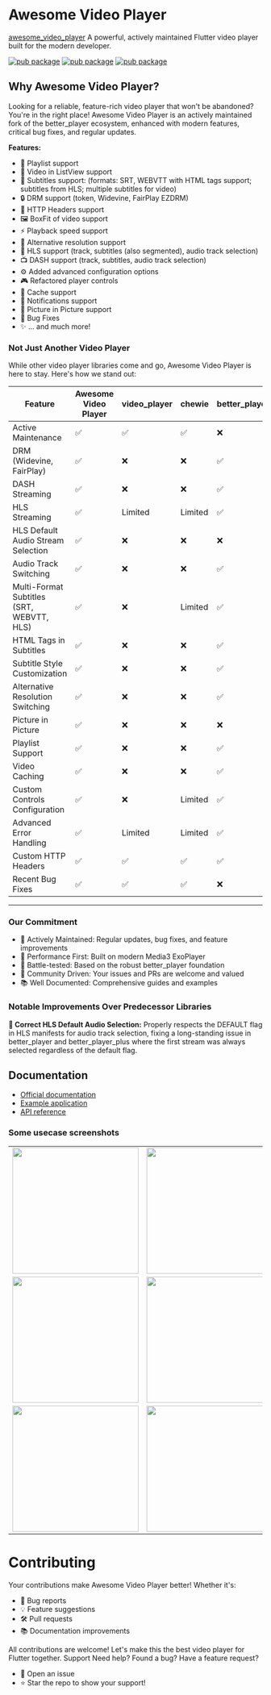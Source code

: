 # Awesome Video Player
[awesome_video_player](https://pub.dev/packages/awesome_video_player) A powerful, actively maintained Flutter video player built for the modern developer.

[![pub package](https://img.shields.io/pub/v/awesome_video_player.svg)](https://pub.dartlang.org/packages/awesome_video_player)
[![pub package](https://img.shields.io/github/license/jhomlala/betterplayer.svg?style=flat)](https://github.com/jhomlala/betterplayer)
[![pub package](https://img.shields.io/badge/platform-flutter-blue.svg)](https://github.com/nateshmbhat/awesome_video_player)

## Why Awesome Video Player?
Looking for a reliable, feature-rich video player that won't be abandoned? You're in the right place! Awesome Video Player is an actively maintained fork of the better_player ecosystem, enhanced with modern features, critical bug fixes, and regular updates.

**Features:**  
- 📝 Playlist support
- 📱 Video in ListView support
- 💬 Subtitles support: (formats: SRT, WEBVTT with HTML tags support; subtitles from HLS; multiple subtitles for video)
- 🔒 DRM support (token, Widevine, FairPlay EZDRM)
- 📡 HTTP Headers support
- 🖼️ BoxFit of video support
- ⚡ Playback speed support
- 🔄 Alternative resolution support
- 🎥 HLS support (track, subtitles (also segmented), audio track selection)
- 📺 DASH support (track, subtitles, audio track selection)
- ⚙️ Added advanced configuration options
- 🎮 Refactored player controls
- 💾 Cache support
- 🔔 Notifications support
- 📍 Picture in Picture support
- 🐛 Bug Fixes
- ✨ ... and much more!


### Not Just Another Video Player
While other video player libraries come and go, Awesome Video Player is here to stay. Here's how we stand out:

| Feature                                   | Awesome Video Player | video_player | chewie  | better_player | better_player_plus |
|-------------------------------------------|----------------------|-------------|---------|---------------|--------------------|
| Active Maintenance                        | ✅                   | ✅          | ✅       | ❌            | ❌                 |
| DRM (Widevine, FairPlay)                  | ✅                   | ❌          | ❌       | ✅            | ✅                 |
| DASH Streaming                            | ✅                   | ❌          | ❌       | ✅            | ✅                 |
| HLS Streaming                             | ✅                   | Limited     | Limited  | ✅            | ✅                 |
| HLS Default Audio Stream Selection         | ✅                   | ❌          | ❌       | ❌            | ❌                 |
| Audio Track Switching                     | ✅                   | ❌          | ❌       | ✅            | ✅                 |
| Multi-Format Subtitles (SRT, WEBVTT, HLS) | ✅                   | ❌          | Limited  | ✅            | ✅                 |
| HTML Tags in Subtitles                    | ✅                   | ❌          | ❌       | ✅            | ✅                 |
| Subtitle Style Customization              | ✅                   | ❌          | ❌       | ✅            | ✅                 |
| Alternative Resolution Switching          | ✅                   | ❌          | ❌       | ✅            | ✅                 |
| Picture in Picture                        | ✅                   | ❌          | ❌       | ❌            | ✅                 |
| Playlist Support                          | ✅                   | ❌          | ❌       | ✅            | ✅                 |
| Video Caching                             | ✅                   | ❌          | ❌       | ✅            | ✅                 |
| Custom Controls Configuration             | ✅                   | ❌          | Limited  | ✅            | ✅                 |
| Advanced Error Handling                   | ✅                   | Limited     | Limited  | ✅            | ✅                 |
| Custom HTTP Headers                       | ✅                   | ✅          | ✅       | ✅            | ✅                 |
| Recent Bug Fixes                          | ✅                   | ✅          | ✅       | ❌            | ❌                 |


---

### Our Commitment
- 🔧 Actively Maintained: Regular updates, bug fixes, and feature improvements
- 🚀 Performance First: Built on modern Media3 ExoPlayer
- 💪 Battle-tested: Based on the robust better_player foundation
- 👥 Community Driven: Your issues and PRs are welcome and valued
- 📚 Well Documented: Comprehensive guides and examples



### Notable Improvements Over Predecessor Libraries

**🎯 Correct HLS Default Audio Selection:** Properly respects the DEFAULT flag in HLS manifests for audio track selection, fixing a long-standing issue in better_player and better_player_plus where the first stream was always selected regardless of the default flag.


## Documentation
* [Official documentation](https://jhomlala.github.io/betterplayer/)
* [Example application](https://github.com/nateshmbhat/awesome_video_player/tree/master/example)
* [API reference](https://pub.dev/documentation/awesome_video_player/latest/awesome_video_player/awesome_video_player-library.html)




### Some usecase screenshots

<table>
   <tr>
      <td>
         <img width="250px" src="https://raw.githubusercontent.com/jhomlala/betterplayer/master/media/1.png">
      </td>
      <td>
         <img width="250px" src="https://raw.githubusercontent.com/jhomlala/betterplayer/master/media/2.png">
      </td>
      <td>
         <img width="250px" src="https://raw.githubusercontent.com/jhomlala/betterplayer/master/media/3.png">
      </td>
      <td>
         <img width="250px" src="https://raw.githubusercontent.com/jhomlala/betterplayer/master/media/4.png">
      </td>
      <td>
         <img width="250px" src="https://raw.githubusercontent.com/jhomlala/betterplayer/master/media/5.png">
      </td>
      <td>
         <img width="250px" src="https://raw.githubusercontent.com/jhomlala/betterplayer/master/media/6.png">
      </td>
   </tr>
   <tr>
      <td>
         <img width="250px" src="https://raw.githubusercontent.com/jhomlala/betterplayer/master/media/7.png">
      </td>
      <td>
         <img width="250px" src="https://raw.githubusercontent.com/jhomlala/betterplayer/master/media/8.png">
      </td>
      <td>
         <img width="250px" src="https://raw.githubusercontent.com/jhomlala/betterplayer/master/media/9.png">
      </td>
      <td>
         <img width="250px" src="https://raw.githubusercontent.com/jhomlala/betterplayer/master/media/10.png">
      </td>
      <td>
         <img width="250px" src="https://raw.githubusercontent.com/jhomlala/betterplayer/master/media/11.png">
      </td>
      <td>
         <img width="250px" src="https://raw.githubusercontent.com/jhomlala/betterplayer/master/media/12.png">
      </td>
   </tr>
   <tr>
      <td>
         <img width="250px" src="https://raw.githubusercontent.com/jhomlala/betterplayer/master/media/13.png">
      </td>
      <td>
         <img width="250px" src="https://raw.githubusercontent.com/jhomlala/betterplayer/master/media/14.png">
      </td>
      <td>
         <img width="250px" src="https://raw.githubusercontent.com/jhomlala/betterplayer/master/media/15.png">
      </td>
      <td>
         <img width="250px" src="https://raw.githubusercontent.com/jhomlala/betterplayer/master/media/16.png">
      </td>
    </tr>	
</table>


# Contributing
Your contributions make Awesome Video Player better! Whether it's:

- 🐛 Bug reports
- 💡 Feature suggestions
- 🛠️ Pull requests
- 📚 Documentation improvements

All contributions are welcome! Let's make this the best video player for Flutter together.
Support
Need help? Found a bug? Have a feature request?
- 📩 Open an issue
- ⭐ Star the repo to show your support!


